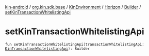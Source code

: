 [kin-android](../../../../index.md) / [org.kin.sdk.base](../../../index.md) / [KinEnvironment](../../index.md) / [Horizon](../index.md) / [Builder](index.md) / [setKinTransactionWhitelistingApi](./set-kin-transaction-whitelisting-api.md)

# setKinTransactionWhitelistingApi

`fun setKinTransactionWhitelistingApi(transactionWhitelistingApi: `[`KinTransactionWhitelistingApi`](../../../../org.kin.sdk.base.network.api/-kin-transaction-whitelisting-api/index.md)`): Builder`